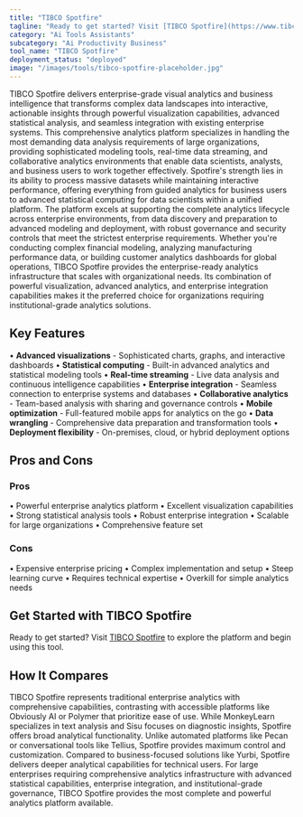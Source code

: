 ```yaml
---
title: "TIBCO Spotfire"
tagline: "Ready to get started? Visit [TIBCO Spotfire](https://www.tibco.com/products/tibco-spotfire) to explore the platform and begin using this tool...."
category: "Ai Tools Assistants"
subcategory: "Ai Productivity Business"
tool_name: "TIBCO Spotfire"
deployment_status: "deployed"
image: "/images/tools/tibco-spotfire-placeholder.jpg"
---
```

TIBCO Spotfire delivers enterprise-grade visual analytics and business intelligence that transforms complex data landscapes into interactive, actionable insights through powerful visualization capabilities, advanced statistical analysis, and seamless integration with existing enterprise systems. This comprehensive analytics platform specializes in handling the most demanding data analysis requirements of large organizations, providing sophisticated modeling tools, real-time data streaming, and collaborative analytics environments that enable data scientists, analysts, and business users to work together effectively. Spotfire's strength lies in its ability to process massive datasets while maintaining interactive performance, offering everything from guided analytics for business users to advanced statistical computing for data scientists within a unified platform. The platform excels at supporting the complete analytics lifecycle across enterprise environments, from data discovery and preparation to advanced modeling and deployment, with robust governance and security controls that meet the strictest enterprise requirements. Whether you're conducting complex financial modeling, analyzing manufacturing performance data, or building customer analytics dashboards for global operations, TIBCO Spotfire provides the enterprise-ready analytics infrastructure that scales with organizational needs. Its combination of powerful visualization, advanced analytics, and enterprise integration capabilities makes it the preferred choice for organizations requiring institutional-grade analytics solutions.

## Key Features

• **Advanced visualizations** - Sophisticated charts, graphs, and interactive dashboards
• **Statistical computing** - Built-in advanced analytics and statistical modeling tools
• **Real-time streaming** - Live data analysis and continuous intelligence capabilities
• **Enterprise integration** - Seamless connection to enterprise systems and databases
• **Collaborative analytics** - Team-based analysis with sharing and governance controls
• **Mobile optimization** - Full-featured mobile apps for analytics on the go
• **Data wrangling** - Comprehensive data preparation and transformation tools
• **Deployment flexibility** - On-premises, cloud, or hybrid deployment options

## Pros and Cons

### Pros
• Powerful enterprise analytics platform
• Excellent visualization capabilities
• Strong statistical analysis tools
• Robust enterprise integration
• Scalable for large organizations
• Comprehensive feature set

### Cons
• Expensive enterprise pricing
• Complex implementation and setup
• Steep learning curve
• Requires technical expertise
• Overkill for simple analytics needs

## Get Started with TIBCO Spotfire

Ready to get started? Visit [TIBCO Spotfire](https://www.tibco.com/products/tibco-spotfire) to explore the platform and begin using this tool.

## How It Compares

TIBCO Spotfire represents traditional enterprise analytics with comprehensive capabilities, contrasting with accessible platforms like Obviously AI or Polymer that prioritize ease of use. While MonkeyLearn specializes in text analysis and Sisu focuses on diagnostic insights, Spotfire offers broad analytical functionality. Unlike automated platforms like Pecan or conversational tools like Tellius, Spotfire provides maximum control and customization. Compared to business-focused solutions like Yurbi, Spotfire delivers deeper analytical capabilities for technical users. For large enterprises requiring comprehensive analytics infrastructure with advanced statistical capabilities, enterprise integration, and institutional-grade governance, TIBCO Spotfire provides the most complete and powerful analytics platform available.